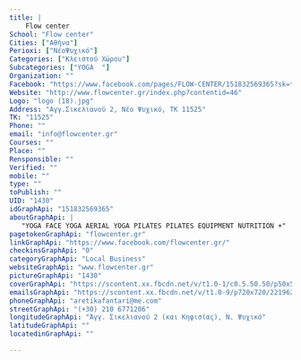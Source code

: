 ```yaml
---
title: |
    Flow center
School: "Flow center"
Cities: ["Αθήνα"]
Perioxi: ["ΝέοΨυχικό"]
Categories: ["Κλειστού Χώρου"]
Subcategories: ["YOGA  "]
Organization: ""
Facebook: "https://www.facebook.com/pages/FLOW-CENTER/151832569365?sk=timeline"
Website: "http://www.flowcenter.gr/index.php?contentid=46"
Logo: "logo (18).jpg"
Address: "Αγγ.Σικελιανού 2, Νέο Ψυχικό, ΤΚ 11525"
TK: "11525"
Phone: ""
email: "info@flowcenter.gr"
Courses: ""
Place: ""
Rensponsible: ""
Verified: ""
mobile: ""
type: ""
toPublish: ""
UID: "1430"
idGraphApi: "151832569365"
aboutGraphApi: | 
   "YOGA FACE YOGA AERIAL YOGA PILATES PILATES EQUIPMENT NUTRITION +"
pagetokenGraphApi: "flowcenter.gr"
linkGraphApi: "https://www.facebook.com/flowcenter.gr/"
checkinsGraphApi: "0"
categoryGraphApi: "Local Business"
websiteGraphApi: "www.flowcenter.gr"
pictureGraphApi: "1430"
coverGraphApi: "https://scontent.xx.fbcdn.net/v/t1.0-1/c0.5.50.50/p50x50/10298779_10152096146999366_93263806487017803_n.jpg?oh=6985a065710e39b695540c5119e257bd&amp;oe=5B0B8772"
emailsGraphApi: "https://scontent.xx.fbcdn.net/v/t1.0-9/p720x720/22196205_10155116921344366_2978921328185697898_n.jpg?oh=9b2da0fbd900d23ab649a30976eba6f7&amp;oe=5B3BB1C7"
phoneGraphApi: "aretikafantari@me.com"
streetGraphApi: "(+30) 210 6771206"
longitudeGraphApi: "Άγγ. Σικελιανού 2 (και Κηφισίας), Ν. Ψυχικό"
latitudeGraphApi: ""
locatedinGraphApi: ""

---
```




